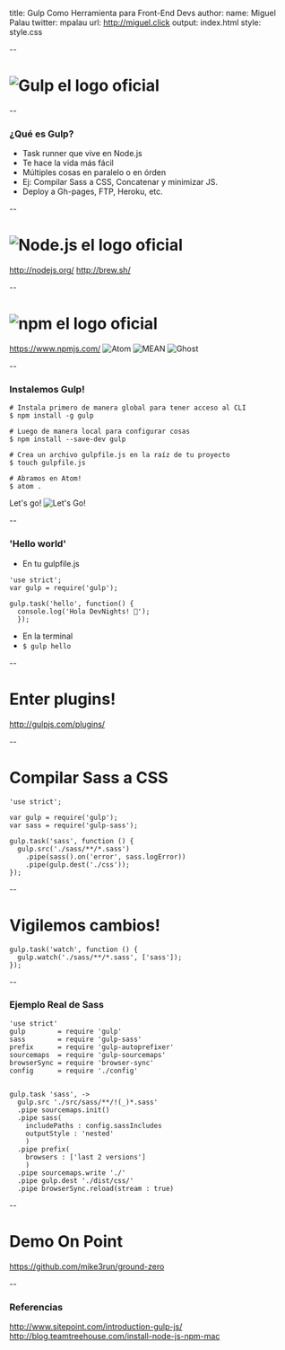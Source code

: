 title: Gulp Como Herramienta para Front-End Devs
author:
  name: Miguel Palau
  twitter: mpalau
  url: http://miguel.click
output: index.html
style: style.css

--
# ![Gulp el logo oficial](img/gulp.svg)

--
### ¿Qué es Gulp?
- Task runner que vive en Node.js
- Te hace la vida más fácil
- Múltiples cosas en paralelo o en órden
- Ej: Compilar Sass a CSS, Concatenar y minimizar JS.
- Deploy a Gh-pages, FTP, Heroku, etc.

--
# ![Node.js el logo oficial](img/nodejs.svg)
http://nodejs.org/
http://brew.sh/

--
# ![npm el logo oficial](img/npm.svg)
https://www.npmjs.com/
![Atom](img/atom.svg)
![MEAN](img/meanio.svg)
![Ghost](img/ghost.svg)

--
### Instalemos Gulp!

```
# Instala primero de manera global para tener acceso al CLI
$ npm install -g gulp

# Luego de manera local para configurar cosas
$ npm install --save-dev gulp

# Crea un archivo gulpfile.js en la raíz de tu proyecto
$ touch gulpfile.js

# Abramos en Atom!
$ atom .
```
Let's go!
![Let's Go!](img/letsgo.gif)

--
### 'Hello world'
- En tu gulpfile.js

```
'use strict';
var gulp = require('gulp');

gulp.task('hello', function() {
  console.log('Hola DevNights! 🍺');
  });
```

- En la terminal
- `$ gulp hello`

--
# Enter plugins!
http://gulpjs.com/plugins/

--
# Compilar Sass a CSS

```
'use strict';

var gulp = require('gulp');
var sass = require('gulp-sass');

gulp.task('sass', function () {
  gulp.src('./sass/**/*.sass')
    .pipe(sass().on('error', sass.logError))
    .pipe(gulp.dest('./css'));
});
```

--
# Vigilemos cambios!
```
gulp.task('watch', function () {
  gulp.watch('./sass/**/*.sass', ['sass']);
});
```

--
### Ejemplo Real de Sass
```
'use strict'
gulp        = require 'gulp'
sass        = require 'gulp-sass'
prefix      = require 'gulp-autoprefixer'
sourcemaps  = require 'gulp-sourcemaps'
browserSync = require 'browser-sync'
config      = require './config'


gulp.task 'sass', ->
  gulp.src './src/sass/**/!(_)*.sass'
  .pipe sourcemaps.init()
  .pipe sass(
    includePaths : config.sassIncludes
    outputStyle : 'nested'
    )
  .pipe prefix(
    browsers : ['last 2 versions']
    )
  .pipe sourcemaps.write './'
  .pipe gulp.dest './dist/css/'
  .pipe browserSync.reload(stream : true)
```

--
# Demo On Point
https://github.com/mike3run/ground-zero

--
### Referencias
http://www.sitepoint.com/introduction-gulp-js/
http://blog.teamtreehouse.com/install-node-js-npm-mac
